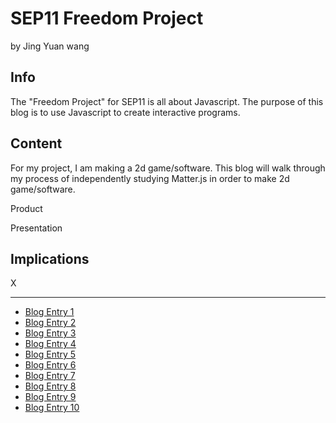 # SEP11 Freedom Project
by Jing Yuan wang   

## Info
The "Freedom Project" for SEP11 is all about Javascript. The purpose of this blog is to use Javascript to create interactive programs.

## Content
For my project, I am making a 2d game/software. This blog will walk through my process of independently studying Matter.js in order to make 2d game/software.

Product

Presentation

## Implications
X

---

* [Blog Entry 1](entries/entry01.md)
* [Blog Entry 2](entries/entry02.md)
* [Blog Entry 3](entries/entry03.md)
* [Blog Entry 4](entries/entry04.md)
* [Blog Entry 5](entries/entry05.md)
* [Blog Entry 6](entries/entry06.md)
* [Blog Entry 7](entries/entry07.md)
* [Blog Entry 8](entries/entry08.md)
* [Blog Entry 9](entries/entry09.md)
* [Blog Entry 10](entries/entry10.md)